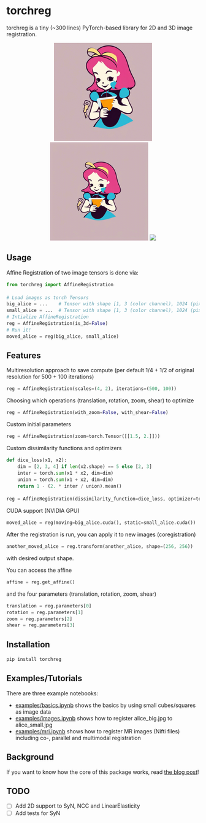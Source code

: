 # torchreg

torchreg is a tiny (~300 lines) PyTorch-based library for 2D and 3D image registration.

<p float="left", align="center">
<img src="https://github.com/codingfisch/torchreg/blob/main/examples/alice_big.jpg" width="256"/>
<img src="https://github.com/codingfisch/torchreg/blob/main/examples/alice_small.jpg" width="256"/>
<img src="https://github.com/codingfisch/torchreg/assets/55840648/ddc495fb-f5be-4bba-a8ab-c474a85a34ff" width="256"/>
</p>

## Usage
Affine Registration of two image tensors is done via:
```python
from torchreg import AffineRegistration

# Load images as torch Tensors
big_alice = ...    # Tensor with shape [1, 3 (color channel), 1024 (pixel), 1024 (pixel)]
small_alice = ...  # Tensor with shape [1, 3 (color channel), 1024 (pixel), 1024 (pixel)]
# Intialize AffineRegistration
reg = AffineRegistration(is_3d=False)
# Run it!
moved_alice = reg(big_alice, small_alice)
```

## Features

Multiresolution approach to save compute (per default 1/4 + 1/2 of original resolution for 500 + 100 iterations)
```python
reg = AffineRegistration(scales=(4, 2), iterations=(500, 100))
```
Choosing which operations (translation, rotation, zoom, shear) to optimize
```python
reg = AffineRegistration(with_zoom=False, with_shear=False)
```
Custom initial parameters
```python
reg = AffineRegistration(zoom=torch.Tensor([[1.5, 2.]]))
```
Custom dissimilarity functions and optimizers
```python
def dice_loss(x1, x2):
    dim = [2, 3, 4] if len(x2.shape) == 5 else [2, 3]
    inter = torch.sum(x1 * x2, dim=dim)
    union = torch.sum(x1 + x2, dim=dim)
    return 1 - (2. * inter / union).mean()

reg = AffineRegistration(dissimilarity_function=dice_loss, optimizer=torch.optim.Adam)
```
CUDA support (NVIDIA GPU)
```python
moved_alice = reg(moving=big_alice.cuda(), static=small_alice.cuda())
```

After the registration is run, you can apply it to new images (coregistration)
```python
another_moved_alice = reg.transform(another_alice, shape=(256, 256))
```
with desired output shape.

You can access the affine
```python
affine = reg.get_affine()
```
and the four parameters (translation, rotation, zoom, shear)
```python
translation = reg.parameters[0]
rotation = reg.parameters[1]
zoom = reg.parameters[2]
shear = reg.parameters[3]
```

## Installation
```bash
pip install torchreg
```

## Examples/Tutorials

There are three example notebooks:

- [examples/basics.ipynb](https://github.com/codingfisch/torchreg/blob/main/examples/basic.ipynb) shows the basics by using small cubes/squares as image data
- [examples/images.ipynb](https://github.com/codingfisch/torchreg/blob/main/examples/image.ipynb) shows how to register alice_big.jpg to alice_small.jpg
- [examples/mri.ipynb](https://github.com/codingfisch/torchreg/blob/main/examples/mri.ipynb) shows how to register MR images (Nifti files) including co-, parallel and multimodal registration

## Background

If you want to know how the core of this package works, read [the blog post](https://codingfisch.github.io/2023/08/09/affine-registration-in-12-lines-of-code.html)!

## TODO
- [ ] Add 2D support to SyN, NCC and LinearElasticity
- [ ] Add tests for SyN
